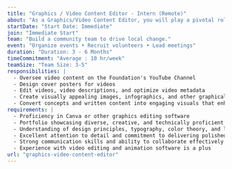 ```yaml
---
title: "Graphics / Video Content Editor - Intern (Remote)"
about: "As a Graphics/Video Content Editor, you will play a pivotal role in creating visually compelling and engaging content that aligns with the Kiran Foundation's goals and brand identity. Your responsibilities will include designing, editing, and curating a wide range of graphics content such as images, illustrations, infographics, and videos. With your creative expertise, attention to detail, and technical skills, you will significantly contribute to the overall quality and impact of the Kiran Foundation's visual communication efforts."
startDate: "Start Date: Immediate"
join: "Immediate Start"
team: "Build a community team to drive local change."
event: "Organize events • Recruit volunteers • Lead meetings"
duration: "Duration: 3 - 6 Months"
timeCommitment: "Average : 10 hr/week"
teamSize: "Team Size: 3-5"
responsibilities: |
  - Oversee video content on the Foundation's YouTube Channel
  - Design cover posters for videos
  - Edit videos, video descriptions, and optimize video metadata
  - Create visually appealing images, infographics, and other graphical elements for our website, social media, presentations, and print materials
  - Convert concepts and written content into engaging visuals that enhance understanding and engagement
requirements: |
  - Proficiency in Canva or other graphics editing software
  - Portfolio showcasing diverse, creative, and technically proficient graphics content
  - Understanding of design principles, typography, color theory, and layout techniques
  - Excellent attention to detail and commitment to delivering polished, error-free content
  - Strong communication skills and ability to collaborate effectively in a team environment
  - Experience with video editing and animation software is a plus
url: "graphics-video-content-editor"
---
```

